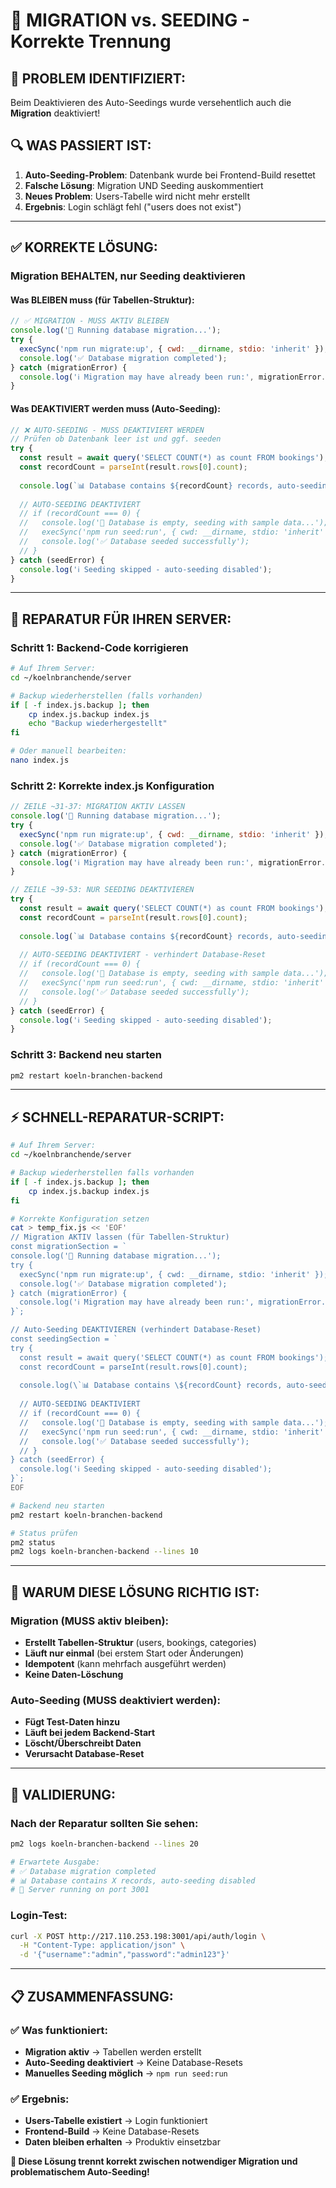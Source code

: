 # 🎯 MIGRATION vs. SEEDING - Korrekte Trennung

## 🚨 **PROBLEM IDENTIFIZIERT:**
Beim Deaktivieren des Auto-Seedings wurde versehentlich auch die **Migration** deaktiviert!

## 🔍 **WAS PASSIERT IST:**
1. **Auto-Seeding-Problem**: Datenbank wurde bei Frontend-Build resettet
2. **Falsche Lösung**: Migration UND Seeding auskommentiert
3. **Neues Problem**: Users-Tabelle wird nicht mehr erstellt
4. **Ergebnis**: Login schlägt fehl ("users does not exist")

---

## ✅ **KORREKTE LÖSUNG:**

### **Migration BEHALTEN, nur Seeding deaktivieren**

#### **Was BLEIBEN muss (für Tabellen-Struktur):**
```javascript
// ✅ MIGRATION - MUSS AKTIV BLEIBEN
console.log('🔄 Running database migration...');
try {
  execSync('npm run migrate:up', { cwd: __dirname, stdio: 'inherit' });
  console.log('✅ Database migration completed');
} catch (migrationError) {
  console.log('ℹ️ Migration may have already been run:', migrationError.message);
}
```

#### **Was DEAKTIVIERT werden muss (Auto-Seeding):**
```javascript
// ❌ AUTO-SEEDING - MUSS DEAKTIVIERT WERDEN
// Prüfen ob Datenbank leer ist und ggf. seeden
try {
  const result = await query('SELECT COUNT(*) as count FROM bookings');
  const recordCount = parseInt(result.rows[0].count);
  
  console.log(`📊 Database contains ${recordCount} records, auto-seeding disabled`);
  
  // AUTO-SEEDING DEAKTIVIERT
  // if (recordCount === 0) {
  //   console.log('🌱 Database is empty, seeding with sample data...');
  //   execSync('npm run seed:run', { cwd: __dirname, stdio: 'inherit' });
  //   console.log('✅ Database seeded successfully');
  // }
} catch (seedError) {
  console.log('ℹ️ Seeding skipped - auto-seeding disabled');
}
```

---

## 🚀 **REPARATUR FÜR IHREN SERVER:**

### **Schritt 1: Backend-Code korrigieren**
```bash
# Auf Ihrem Server:
cd ~/koelnbranchende/server

# Backup wiederherstellen (falls vorhanden)
if [ -f index.js.backup ]; then
    cp index.js.backup index.js
    echo "Backup wiederhergestellt"
fi

# Oder manuell bearbeiten:
nano index.js
```

### **Schritt 2: Korrekte index.js Konfiguration**
```javascript
// ZEILE ~31-37: MIGRATION AKTIV LASSEN
console.log('🔄 Running database migration...');
try {
  execSync('npm run migrate:up', { cwd: __dirname, stdio: 'inherit' });
  console.log('✅ Database migration completed');
} catch (migrationError) {
  console.log('ℹ️ Migration may have already been run:', migrationError.message);
}

// ZEILE ~39-53: NUR SEEDING DEAKTIVIEREN
try {
  const result = await query('SELECT COUNT(*) as count FROM bookings');
  const recordCount = parseInt(result.rows[0].count);
  
  console.log(`📊 Database contains ${recordCount} records, auto-seeding disabled`);
  
  // AUTO-SEEDING DEAKTIVIERT - verhindert Database-Reset
  // if (recordCount === 0) {
  //   console.log('🌱 Database is empty, seeding with sample data...');
  //   execSync('npm run seed:run', { cwd: __dirname, stdio: 'inherit' });
  //   console.log('✅ Database seeded successfully');
  // }
} catch (seedError) {
  console.log('ℹ️ Seeding skipped - auto-seeding disabled');
}
```

### **Schritt 3: Backend neu starten**
```bash
pm2 restart koeln-branchen-backend
```

---

## ⚡ **SCHNELL-REPARATUR-SCRIPT:**

```bash
# Auf Ihrem Server:
cd ~/koelnbranchende/server

# Backup wiederherstellen falls vorhanden
if [ -f index.js.backup ]; then
    cp index.js.backup index.js
fi

# Korrekte Konfiguration setzen
cat > temp_fix.js << 'EOF'
// Migration AKTIV lassen (für Tabellen-Struktur)
const migrationSection = `
console.log('🔄 Running database migration...');
try {
  execSync('npm run migrate:up', { cwd: __dirname, stdio: 'inherit' });
  console.log('✅ Database migration completed');
} catch (migrationError) {
  console.log('ℹ️ Migration may have already been run:', migrationError.message);
}`;

// Auto-Seeding DEAKTIVIEREN (verhindert Database-Reset)
const seedingSection = `
try {
  const result = await query('SELECT COUNT(*) as count FROM bookings');
  const recordCount = parseInt(result.rows[0].count);
  
  console.log(\`📊 Database contains \${recordCount} records, auto-seeding disabled\`);
  
  // AUTO-SEEDING DEAKTIVIERT
  // if (recordCount === 0) {
  //   console.log('🌱 Database is empty, seeding with sample data...');
  //   execSync('npm run seed:run', { cwd: __dirname, stdio: 'inherit' });
  //   console.log('✅ Database seeded successfully');
  // }
} catch (seedError) {
  console.log('ℹ️ Seeding skipped - auto-seeding disabled');
}`;
EOF

# Backend neu starten
pm2 restart koeln-branchen-backend

# Status prüfen
pm2 status
pm2 logs koeln-branchen-backend --lines 10
```

---

## 🎯 **WARUM DIESE LÖSUNG RICHTIG IST:**

### **Migration (MUSS aktiv bleiben):**
- **Erstellt Tabellen-Struktur** (users, bookings, categories)
- **Läuft nur einmal** (bei erstem Start oder Änderungen)
- **Idempotent** (kann mehrfach ausgeführt werden)
- **Keine Daten-Löschung**

### **Auto-Seeding (MUSS deaktiviert werden):**
- **Fügt Test-Daten hinzu**
- **Läuft bei jedem Backend-Start**
- **Löscht/Überschreibt Daten**
- **Verursacht Database-Reset**

---

## 🧪 **VALIDIERUNG:**

### **Nach der Reparatur sollten Sie sehen:**
```bash
pm2 logs koeln-branchen-backend --lines 20

# Erwartete Ausgabe:
# ✅ Database migration completed
# 📊 Database contains X records, auto-seeding disabled
# 🚀 Server running on port 3001
```

### **Login-Test:**
```bash
curl -X POST http://217.110.253.198:3001/api/auth/login \
  -H "Content-Type: application/json" \
  -d '{"username":"admin","password":"admin123"}'
```

---

## 📋 **ZUSAMMENFASSUNG:**

### **✅ Was funktioniert:**
- **Migration aktiv** → Tabellen werden erstellt
- **Auto-Seeding deaktiviert** → Keine Database-Resets
- **Manuelles Seeding möglich** → `npm run seed:run`

### **✅ Ergebnis:**
- **Users-Tabelle existiert** → Login funktioniert
- **Frontend-Build** → Keine Database-Resets
- **Daten bleiben erhalten** → Produktiv einsetzbar

**🎯 Diese Lösung trennt korrekt zwischen notwendiger Migration und problematischem Auto-Seeding!**

